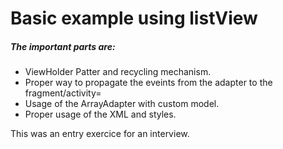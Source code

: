 # Basic example using listView 
##### The important parts are:
- ViewHolder Patter and recycling mechanism.
- Proper way to propagate the eveints from the adapter to the fragment/activity=
- Usage of the ArrayAdapter with custom model.
- Proper usage of the XML and styles.

This was an entry exercice for an interview.
